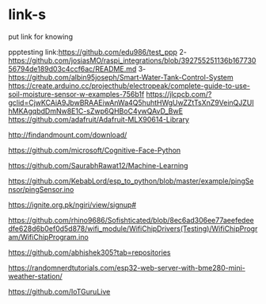 # link-s
put link for knowing


ppptesting link:https://github.com/edu986/test_ppp
2-https://github.com/josiasMO/raspi_integrations/blob/392755251136b16773056794de189d03c4ccf6ac/README.md
3-https://github.com/albin95joseph/Smart-Water-Tank-Control-System
https://create.arduino.cc/projecthub/electropeak/complete-guide-to-use-soil-moisture-sensor-w-examples-756b1f
https://jlcpcb.com/?gclid=CjwKCAiA9JbwBRAAEiwAnWa4Q5huhtHWgUwZZtTsXnZ9VeinQJZUIhMKAgqbdDmNw8E1C-sZwp6QHBoC4ywQAvD_BwE
https://github.com/adafruit/Adafruit-MLX90614-Library

http://findandmount.com/download/

https://github.com/microsoft/Cognitive-Face-Python

https://github.com/SaurabhRawat12/Machine-Learning


https://github.com/KebabLord/esp_to_python/blob/master/example/pingSensor/pingSensor.ino


https://ignite.org.pk/ngiri/view/signup#



https://github.com/rhino9686/Sofishticated/blob/8ec6ad306ee77aeefedeedfe628d6b0ef0d5d878/wifi_module/WifiChipDrivers(Testing)/WifiChipProgram/WifiChipProgram.ino


https://github.com/abhishek305?tab=repositories





https://randomnerdtutorials.com/esp32-web-server-with-bme280-mini-weather-station/




https://github.com/IoTGuruLive



